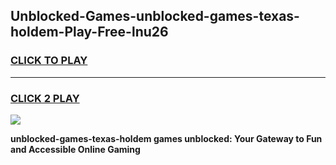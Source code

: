 
## Unblocked-Games-unblocked-games-texas-holdem-Play-Free-lnu26
<h3>
<a href="https://premium76.site?title=unblocked-games-texas-holdem&ref=21A">CLICK TO PLAY</a></h3>
<hr>

<h3>
<a href="https://premium76.site?title=unblocked-games-texas-holdem&ref=21A">CLICK 2 PLAY</a>
  
</h3>

<a href="https://premium76.site?title=unblocked-games-texas-holdem&ref=21A"><img src="https://clearcache.store/games.png"></a>


**unblocked-games-texas-holdem games unblocked: Your Gateway to Fun and Accessible Online Gaming**
